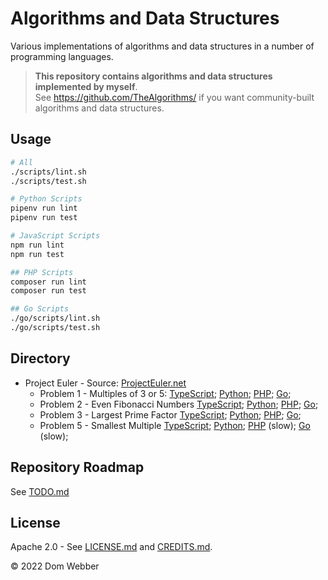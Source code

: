 # Algorithms and Data Structures

Various implementations of algorithms and data structures in a number of programming languages.

> **This repository contains algorithms and data structures implemented by myself**. \
> See <https://github.com/TheAlgorithms/> if you want community-built algorithms and data structures.

## Usage

```bash
# All
./scripts/lint.sh
./scripts/test.sh

# Python Scripts
pipenv run lint
pipenv run test

# JavaScript Scripts
npm run lint
npm run test

## PHP Scripts
composer run lint
composer run test

## Go Scripts
./go/scripts/lint.sh
./go/scripts/test.sh
```

## Directory

- Project Euler - Source: [ProjectEuler.net](https://projecteuler.net)
  - Problem 1 - Multiples of 3 or 5:
    [TypeScript](./typescript/src/ProjectEuler/Problem1/index.ts);
    [Python](./python/src/ProjectEuler/Problem1.py);
    [PHP](./php/src/ProjectEuler/Problem1.php);
    [Go](./go/internal/ProjectEuler/Problem1/Problem1.go);
  - Problem 2 - Even Fibonacci Numbers
    [TypeScript](./typescript/src/ProjectEuler/Problem2/index.ts);
    [Python](./python/src/ProjectEuler/Problem2.py);
    [PHP](./php/src/ProjectEuler/Problem2.php);
    [Go](./go/internal/ProjectEuler/Problem2/Problem2.go);
  - Problem 3 - Largest Prime Factor
    [TypeScript](./typescript/src/ProjectEuler/Problem3/index.ts);
    [Python](./python/src/ProjectEuler/Problem3.py);
    [PHP](./php/src/ProjectEuler/Problem3.php);
    [Go](./go/internal/ProjectEuler/Problem3/Problem3.go);
  - Problem 5 - Smallest Multiple
    [TypeScript](./typescript/src/ProjectEuler/Problem5/index.ts);
    [Python](./python/src/ProjectEuler/Problem5.py);
    [PHP](./php/src/ProjectEuler/Problem5.php) (slow);
    [Go](./go/internal/ProjectEuler/Problem5/Problem5.go) (slow);

## Repository Roadmap

See [TODO.md](./TODO.md)

## License

Apache 2.0 - See [LICENSE.md](./LICENSE.md) and [CREDITS.md](./CREDITS.md).

&copy; 2022 Dom Webber
